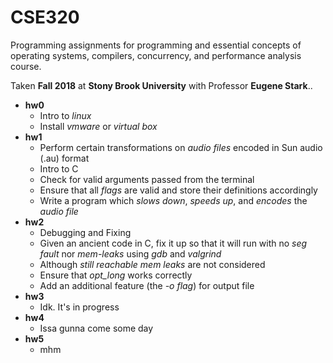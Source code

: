 # CSE320
Programming assignments for programming and essential concepts of operating systems, compilers, concurrency, and performance analysis course.

Taken **Fall 2018** at **Stony Brook University** with Professor **Eugene Stark**..

* **hw0**
    * Intro to _linux_
    * Install _vmware_ or _virtual box_
* **hw1**
  * Perform certain transformations on _audio files_ encoded in Sun audio (.au) format
  * Intro to C
  * Check for valid arguments passed from the terminal
  * Ensure that all _flags_ are valid and store their definitions accordingly
  * Write a program which _slows down_, _speeds up_, and _encodes_ the _audio file_
* **hw2**
  * Debugging and Fixing
  * Given an ancient code in C, fix it up so that it will run with no _seg fault_ nor _mem-leaks_ using _gdb_ and _valgrind_
  * Although _still reachable mem leaks_ are not considered
  * Ensure that _opt_long_ works correctly
  * Add an additional feature (the _-o flag_) for output file
* **hw3**
  * Idk. It's in progress
* **hw4**
  * Issa gunna come some day
* **hw5**
  * mhm
